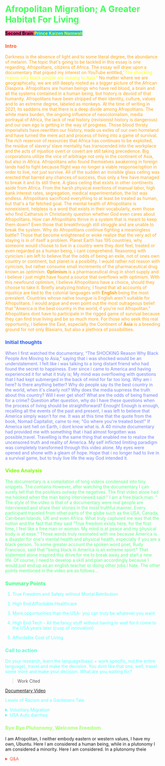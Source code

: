 <h1><span style='color:#46ff5d;'>
Afropolitan Migration; A Greater Habitat For Living</span></h1>

<span style='background-color:#ff468b;'><span style='color:#000000;'>**Second Brain**</span> <span style='background-color:#00bfff;'><span style='color:#ffff00;'>**Prince Kaizen Namwali**</span> 


<!-- Prince Kaizen Namwali -->
[](https://media2.giphy.com/media/kIM7qnMGPjniTxYyju/giphy.gif?cid=82a1493bxuhb3wmffzeyjaoyw8fobanvdk3cu6ny45cirqc8&rid=giphy.gif)

### <span style='color:#ff632e;'>Intro</span>
<span style='color:#ffa817;'>

Darkness is the absence of light and to some literal degree, the abundance of melanin. The topic that's going to be tackled in this essay is one regarding, Afropolitans, citizens of Africa. The essay will draw upon a documentary that piqued my interest on YouTube entitled,<span style='color:#ffff00;'>"The shocking reason why black people are moving to Asia."</span>  No matter where we are geographically, we are still deeply rooted as a bigger picture of the African Diaspora. Afropolitans are human beings who have red blood, a brain and all the systems contained in a human being, but history is devoid of that humanity. Afropolitans have been stripped of their identity, culture, values and to an extreme degree, labeled as monkeys. At the time of writing in 2021, its saddens me that there is a deep divide among Afropolitans. The white mans burden, the ongoing influence of neocolonialism, media portrayal of Africa, the lack of real history (revisionist history is dangerous) and our own ego is getting in the way of progress. Those blood thirsty imperialists have rewritten our history, made us exiles of our own homeland and have turned the mere act and process of living into a game of survival. The rich reservoir of resources that Africa has continues to be exploited, the residue of slavery/ slave mentality has transcended into the workplace and the acts of injustice overt or covert are still taking precedence. Big corporations utilize the vice of arbitrage not only in the continent of Asia, but also in Africa. Afropolitans who found themselves awakening in foreign lands had to fight  because flight was no longer a viable  response/option in order to live, not just survive. All of the sudden an invisible glass ceiling was erected that barred any chances of success, thus only a few have managed to break it and its still there. A glass ceiling that exists in other continents aside from Africa.   From the harsh physical exertions of manual labor, high bank interest rates, segregation, medical experimentation, the list was endless. Afropolitans sacrificed everything to at least be treated as human, but that's a far fetched goal. The mental health of Afropolitans is nonexistent, helpless is a word that exists in their vocabularly, even those who find Catharsis in Christianity question whether God even cares about Afropolitans. How can Afropolitans thrive in a system that is meant to keep them down? Even those that breakthrough still struggle and are unable to break the system. Why do Afropolitans continue fighting a meaningless battle? Those that become enlightened or woke realize that the very act of staying is in of itself  a problem. Planet Earth has 195 countries, why someone would choose to live in a country were they dont feel, treated or even regarded as a human being, i cant comprehend. Reasoning with cynicism i am left to believe that the odds of being an exile, not of ones own country or continent, but planet is a posibility. I would rather not reason with cynicism, but rather consume small increments of the pharmaceutical drug known as _optimism_. **Optimism** is a pharmaceutical drug in short supply and i believe i just might have found a source that overflows with optimism. With this newfound optimism, I believe Afropolitans have a choice, should they choose to take it. Briefly analyzing history, I found that all accounts of injustice are tied to the colonial languages with **English** being the most prevalent. Countries whose native toungue is English aren't suitable for Afropolitans. I would argue and even point out the most outrageous belief that "America is the best country in the world, if you're not Afropolitan."  Afropolitans dont have to participate in the rigged game of survival because they can find true living and be so much more. For those who seek this real opportunity, i believe the East, especially the Continent of **Asia** is a breeding ground for not only Blasians, but also a plethora of possibilities.

</span>

###    <span style='color:#2e63ff;'>Initial thoughts</span>

<span style='color:#7485ff;'>

When I first watched the documentary, “The SHOCKING Reason Why Black People Are Moving to Asia,” saying that i was shocked would be an understatement. I felt like i was talking to a long distant friend who had found the secret to happiness. Ever since i came to America and having experienced it for what it truly is; My mind was overflowing with questions that I had kept submerged in the back of mind for far too long. Why am i here? Is there anything better? Why do people say its the best country in the world, when it's clearly not? Why does the media suprress the truth about this country? Will I ever get shot? What are the odds of being framed for a crime? Question after question, why do I have these questions when the process of living should be straightforward? Enough! Enough is enough,
recalling all the events of the past and present, I was left to believe that America simply wasn't for me. It was at this time that the quote from the book, Nomad Capitalist, came to me; "Go where you're treated best!" 
 If America isnt hell on Earth, i dont know what is. A 40 minute documentary had provided me with something that i had almost forgotten was possible,travel. Travelling is the same thing that enabled me to realize the uncensored truth and reality of America. My self inflicted limiting paradigm was completely transformed through this video alone. My eyes were opened and shone with a gleam of hope. Hope that i no longer had to live in a survival game, but to truly live life the way God intended it. 


</span>

### <span style='color:#80ff00;'>Video Analysis</span>

<span style='color:#5dff85;'>
The documentary is a compilation of long videos condensed into tiny snippets. The contains However, after watching the documentary I can surely tell that the positives outway the negatives. The first video alone had me hooked when the man being interviewed said " I am a free black man. "
The style of the video is that of a documentary were real people are interviewed and share their stories in the most truthful manner. Every participant traveled from other parts of the globe such as the USA, Canada, Carribean Islands, UK and even Africa. What truly captured me was that the notion and the fact that they said “True freedom exists here, for the first time, I feel like a free man or woman. My mind is at peace and my physical body is at ease.” Those words truly resonated with me because America is a disaster for one's mental health and physical health, especially if you are a black person. To some greater account the spoken word poet, Rudy Francisco, said that "being black in America is an extreme sport." That statement alone inspired this drive for me to break away and start a new life. Of course, I need to develop a skill and plan accordingly because I would just end up as an english teacher or doing other jobs i hate. The other points mentioned in the video are as follows...

</span>

<span style='color:#5dffff;'>

###  <span style='color:#46ff8b;'>Summary Points</span>

1. True Freedom and Safety without Mortal Retribution

2. High End Affordable Healthcare

3. More opportunities than the USA- you can truly be whatever you want

4. High End Tech - All the fancy stuff without having to wait for it come to the USA years later (cusp of innovation)

5. Affordable Cost of Living


### <span style='color:#5dffd6;'>Call to action</span>

Do your research, learn the language(basic + work specific, not the entire language), travel and make the decision. You dont like that one, well, travel some more and make your decision.
What are you waiting for? 

> Work Cited

[Documentary Video](https://www.youtube.com/watch?v=-o5HElKKK4Y)

Levels of Racism and a Gardeners Tale

<details markdown='1'><summary>Voluntary Migration </summary>

# <span style='color:#46ff8b;'>Voluntary Migration: The Final Piece of the Puzzle</span>

My name is Prince Namwali and this paper is about why I decided to leave America, for something else. Before I get to the main story, I would like to start with a brief overview of my origins. I am an Afropolitan who grew up and was raised in the warm heart of Africa, Malawi for the first 13 years of my life. Growing up television played a huge role in my life, especially in terms of my language development. However, at a very young age I decided to quit watching television altogether because it simply served no purpose and hindered my intellectual growth. I was constantly being fed and locked into one source of entertainment and newd (western television). It seemed like the world was centered around this amazing country called America. I got tired of watching and listening to the American narrative. America this, america that... What purpose did it serve listening or consuming American content when I lived in a third world country? The only source of catharsis I found was in cartoons because they don't resemble live humans, despite being played and animated by actual humans. I watched a variety of cartoons growing up and I even watched something called anime, even though I didn't know what that was.  My favorite cartoons growing up consisted of Ben 10 and Avatar the last air Bender. I was very intrigued by cartoons because these characters lived in these fantasies, worlds (isekai) where they had the power to do anything because they had superpowers. I had dreams of being an animator one day and creating my own stories, worlds, fantasies that other people could experience. Little did I know that was a lofty dream. I felt a disconnect between reality and school at a very young age. I didn't have trouble In school as such, but I always wondered to myself as to why even with flying colors to signal my high grades, I felt stagnant as a human being. I was simply a soldier obedient to a system that awards you grades, a currency to signify worth. School in a way does work life a gamified system, but it's rigged. More on that later...
School was simply a place I went to make friends and nothing more. I didn't really know what I wanted to be when I finished school. 
I didn't know much about my family either. All I knew is that my last name was different than that of my sister and mother. Unbeknownst to me, I had a father who lived in the united states of America. 
Fast forward to my high school years. I had just completed my freshman year and was about to move on to my sophomore year. I had finalized an adoption process and was about to come to America. 
In all honesty I didn't really care much about America. I wasn't at all amazed because my expectations were just the way that I had, fake. I knew that all Hollywood stuff was bs. I came in 2013 and its now 2021. My expectations haven't changed the slightest, but my overall paradigm has shifted. I am at a point where I no longer see the value of this country.

  Its time for me to strategically plan out and leave before its too late.
America might be the best country in the world, but it's not for me. Why would you leave America? Isn't it Paradise? Are you out of your mind?

To explain America to someone you would have to first teach about the history. All good things start with a history lesson. The history is very painful to learn about, especially as a black person. 

George Carlin
Ranzo  (black experience Japan)
Michael Moore (best filmmaker)
Julius Malema
Spike Lee

What is America. America is a hyperinflated plutonomy, made up of overworked and underpaid dead peasants. A country made up of consumers not citizens. A place filled with blood thirsty imperialists that makes up fake wars. A country that tries to put itself first and rule the world. Money buys laws. 

Fuck America
Fuck that unhealthy food
Fuck the expensive healthcare


America isnt the besr place in the world, heaven is 
America is the best place in the world, if you're not black

Dead peasant insurance

The #1 religion in the world is capitalism

America is a plutonomy, a nation ruled by the wealthy. Top 1℅

#<span style='color:#aeff5d;'> The Death of American Supremacy and the rise of Eurasia</span>


</details>

<details markdown='1'><summary>USA Auto diarrhea</summary>


American cars fucking suck

$60 IC Valve (intake outtake )
+ $25 inspection 
245/ 65R17 tires 
$75 each
= $275
Registration = $75

= $350


Causacasians and  Asians use charity and foreign aid as vices of looting resources, stealing land and enslaving Afropolitans in their own land. Slavery never ended it simply transformed into contracts. Colonialism never ended it simply transformed into a neocolonialist initiative  thats progressed using the brainwashing effects of television to promote the degradation of Afropolitan self image and white supremacy, Foreign aid mascarades independence and hinders innovation. If innovation starts taking place neocolonialists will bribe the broken system of government to revert changes, they dislike Afropolitan success. Afropolitans must remain obedient to their neocolonialist masters and they will do anything to make that happen and it just do happens that money is s powerful medium that would make a person turn against their own family, friends and government. 

</details>

### <span style='color:#a8ff74;'>Bye Bye Plutonomy, Welcome Freedom </span>

</span>

I am Afropolitan, I neither embody eastern or western values, I have my own, Ubuntu.
Here I am considered a human being, while in a plutonomy I am considered a minority. Here I am considered. In a plutonomy theie

<span style='color:#ff5d46;'>



<details markdown='1'><summary>Q&A</summary>

![](https://i.redd.it/1ctpb8dor8w61.png)

1. **What is a plutonomy?**
- a country or nation ruled by posh people

2. **What crossed your mind to start looking into living abroad?**
- It first started with the problem of education. The reality of higher education being overpriced in America is ridiculous. I always thought in the back of mind, I wouldn't mind studying abroad because you get to learn more, expand your network, immerse yourself in a new culture and its more affordable. For some reason instead of asking how, I found myself looking for true living stories of other Afropolitans. I was already fed up with America to begin with. 

3. **What's the one problem you noticed in the documentary or the channel?**
- Most Afropolitans are English teachers, some start out as ET's while a few never did. I don't want to be an English Teacher, that's just lame. I mean understand the social benefits and it would certainly be easy to grow my network in a foreign land,but I want to dive right into the field of my expertise. Working for someone is unavoidable because work also grants the opportunity to become a resident/sponsorship, but sponsorship is also a double edged sword. 

4. **Why not just work for a company in the USA that will send you abroad?**
- I mean sounds great on paper because you literally get paid US Dollars while living in a foreign country...

5. **Is there really a safe place for Afropolitans?**
- Africa is being neocolonized, America is bloody racist, China is just as worst as the US. 

6. **Is reverse neocolonialism a thing?**
-

7. **Why not just upgrade your mindset and way of thinking instead of fleeing?**
- You can't run away from problems, so why run? True, you can't, but in my defense fleeing to a place with less problems is more bearable as opposed to place with many problems...

8. **Isn't your argument about living in a non English sparking country while making English currency such as the US Dollar & British Pounds?**
- This isn't about money, although its a known fact that the quantity of your currency can directly affect the quality of your lifestyle. A peaceful of mind shouldn't be correlated to money...

9. **If everyone flees who will be left to fix the problems?**
-


</details>

</span>


